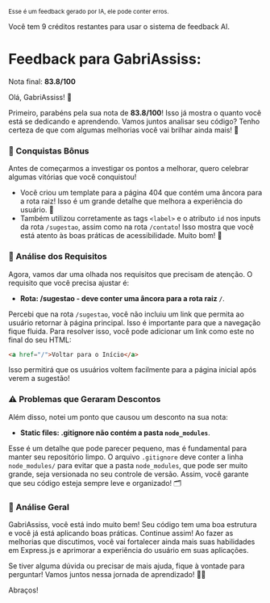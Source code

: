 <sup>Esse é um feedback gerado por IA, ele pode conter erros.</sup>

Você tem 9 créditos restantes para usar o sistema de feedback AI.

# Feedback para GabriAssiss:

Nota final: **83.8/100**

Olá, GabriAssiss! 🚀

Primeiro, parabéns pela sua nota de **83.8/100**! Isso já mostra o quanto você está se dedicando e aprendendo. Vamos juntos analisar seu código? Tenho certeza de que com algumas melhorias você vai brilhar ainda mais! 🌟

### 🎉 Conquistas Bônus

Antes de começarmos a investigar os pontos a melhorar, quero celebrar algumas vitórias que você conquistou! 

- Você criou um template para a página 404 que contém uma âncora para a rota raiz! Isso é um grande detalhe que melhora a experiência do usuário. 👏
- Também utilizou corretamente as tags `<label>` e o atributo `id` nos inputs da rota `/sugestao`, assim como na rota `/contato`! Isso mostra que você está atento às boas práticas de acessibilidade. Muito bom! 🙌

### 🧐 Análise dos Requisitos

Agora, vamos dar uma olhada nos requisitos que precisam de atenção. O requisito que você precisa ajustar é: 

- **Rota: /sugestao - deve conter uma âncora para a rota raiz `/`**.

Percebi que na rota `/sugestao`, você não incluiu um link que permita ao usuário retornar à página principal. Isso é importante para que a navegação fique fluida. Para resolver isso, você pode adicionar um link como este no final do seu HTML:

```html
<a href="/">Voltar para o Início</a>
```

Isso permitirá que os usuários voltem facilmente para a página inicial após verem a sugestão! 

### ⚠️ Problemas que Geraram Descontos

Além disso, notei um ponto que causou um desconto na sua nota: 

- **Static files: .gitignore não contém a pasta `node_modules`**.

Esse é um detalhe que pode parecer pequeno, mas é fundamental para manter seu repositório limpo. O arquivo `.gitignore` deve conter a linha `node_modules/` para evitar que a pasta `node_modules`, que pode ser muito grande, seja versionada no seu controle de versão. Assim, você garante que seu código esteja sempre leve e organizado! 🗂️

### 🌟 Análise Geral

GabriAssiss, você está indo muito bem! Seu código tem uma boa estrutura e você já está aplicando boas práticas. Continue assim! Ao fazer as melhorias que discutimos, você vai fortalecer ainda mais suas habilidades em Express.js e aprimorar a experiência do usuário em suas aplicações.

Se tiver alguma dúvida ou precisar de mais ajuda, fique à vontade para perguntar! Vamos juntos nessa jornada de aprendizado! 🚀💡

Abraços!
